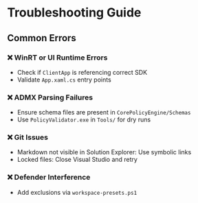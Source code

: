 ﻿# Troubleshooting Guide

## Common Errors

### ❌ WinRT or UI Runtime Errors
- Check if `ClientApp` is referencing correct SDK
- Validate `App.xaml.cs` entry points

### ❌ ADMX Parsing Failures
- Ensure schema files are present in `CorePolicyEngine/Schemas`
- Use `PolicyValidator.exe` in `Tools/` for dry runs

### ❌ Git Issues
- Markdown not visible in Solution Explorer: Use symbolic links
- Locked files: Close Visual Studio and retry

### ❌ Defender Interference
- Add exclusions via `workspace-presets.ps1`